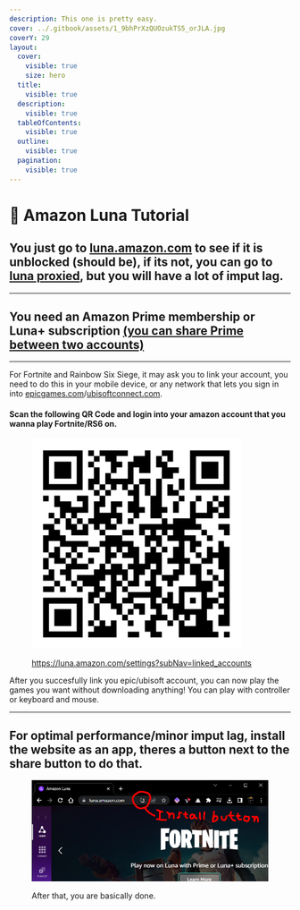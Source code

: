 ```yaml
---
description: This one is pretty easy.
cover: ../.gitbook/assets/1_9bhPrXzQUOzukTS5_orJLA.jpg
coverY: 29
layout:
  cover:
    visible: true
    size: hero
  title:
    visible: true
  description:
    visible: true
  tableOfContents:
    visible: true
  outline:
    visible: true
  pagination:
    visible: true
---
```


# 🌙 Amazon Luna Tutorial

## You just go to [luna.amazon.com](https://luna.amazon.com) to see if it is unblocked (should be), if its not, you can go to [luna proxied](https://ub.cantv.us/uv/service/hvtrs8%2F-lwnc.cmczmn%2Ccmm-), but you will have a lot of imput lag.

***

## You need an Amazon Prime membership or Luna+ subscription [(you can share Prime between two accounts)](../list-of-websites/share-amazon-prime.md)

***

For Fortnite and Rainbow Six Siege, it may ask you to link your account, you need to do this in your mobile device, or any network that lets you sign in into [epicgames.com](https://epicgames.com/id/login)/[ubisoftconnect.com](https://ubisoftconnect.com/).

#### Scan the following QR Code and login into your amazon account that you wanna play Fortnite/RS6 on.

<figure><img src="../.gitbook/assets/qr-code.png" alt="" width="375"><figcaption><p><a href="https://luna.amazon.com/settings?subNav=linked_accounts">https://luna.amazon.com/settings?subNav=linked_accounts</a></p></figcaption></figure>

After you succesfully link you epic/ubisoft account, you can now play the games you want without downloading anything! You can play with controller or keyboard and mouse.

***

## For optimal performance/minor imput lag, install the website as an app, theres a button next to the share button to do that.

<figure><img src="../.gitbook/assets/iasdasdsad.png" alt=""><figcaption><p>After that, you are basically done.</p></figcaption></figure>

